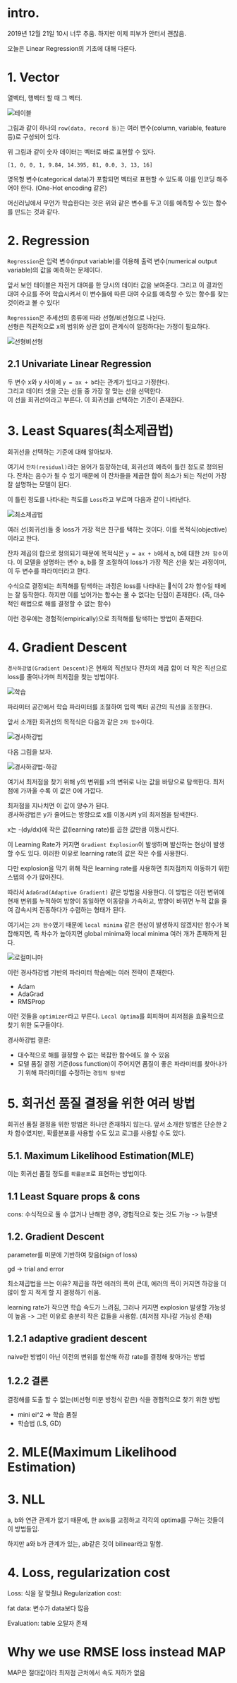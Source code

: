 # intro.

2019년 12월 21일 10시 너무 추움. 하지만 이제 피부가 안터서 괜찮음.  

오늘은 Linear Regression의 기초에 대해 다룬다.  

# 1. Vector

열벡터, 행벡터 할 때 그 벡터.  

![테이블](../assets/01/1.png)

그림과 같이 하나의 `row(data, record 등)`는 여러 변수(column, variable, feature 등)로 구성되어 있다.  

위 그림과 같이 숫자 데이터는 벡터로 바로 표현할 수 있다.  

```text
[1, 0, 0, 1, 9.84, 14.395, 81, 0.0, 3, 13, 16]
```

명목형 변수(categorical data)가 포함되면 벡터로 표현할 수 있도록 이를 인코딩 해주어야 한다. (One-Hot encoding 같은)  

머신러닝에서 무언가 학습한다는 것은 위와 같은 변수를 두고 이를 예측할 수 있는 함수를 만드는 것과 같다.  

# 2. Regression

`Regression`은 입력 변수(input variable)를 이용해 출력 변수(numerical output variable)의 값을 예측하는 문제이다.  

앞서 보인 테이블은 자전거 대여를 한 당시의 데이터 값을 보여준다. 그리고 이 결과인 대여 수요를 주어 학습시켜서 이 변수들에 따른 대여 수요를 예측할 수 있는 함수를 찾는 것이라고 볼 수 있다!  

`Regression`은 추세선의 종류에 따라 선형/비선형으로 나뉜다.  
선형은 직관적으로 x의 범위와 상관 없이 관계식이 일정하다는 가정이 필요하다.  

![선형비선형](../assets/01/2.png)

## 2.1 Univariate Linear Regression

두 변수 x와 y 사이에 `y = ax + b`라는 관계가 있다고 가정한다.  
그리고 데이터 셋을 긋는 선들 중 가장 잘 맞는 선을 선택한다.  
이 선을 회귀선이라고 부른다. 이 회귀선을 선택하는 기준이 존재한다.  

# 3. Least Squares(최소제곱법)

회귀선을 선택하는 기준에 대해 알아보자.  

여기서 `잔차(residual)`라는 용어가 등장하는데, 회귀선의 예측이 틀린 정도로 정의된다. 잔차는 음수가 될 수 있기 때문에 이 잔차들을 제곱한 합이 최소가 되는 직선이 가장 잘 설명하는 모델이 된다.  

이 틀린 정도를 나타내는 척도를 `Loss`라고 부르며 다음과 같이 나타낸다.  

![최소제곱법](../assets/01/3.png)

여러 선(회귀선)들 중 loss가 가장 적은 친구를 택하는 것이다. 이를 목적식(objective)이라고 한다.  

잔차 제곱의 합으로 정의되기 때문에 목적식은 `y = ax + b`에서 a, b에 대한 `2차 함수`이다. 이 모델을 설명하는 변수 a, b를 잘 조절하여 loss가 가장 적은 선을 찾는 과정이며, 이 두 변수를 파라미터라고 한다.  

수식으로 결정되는 최적해를 탐색하는 과정은 loss를 나타내는 식이 2차 함수일 때에는 잘 동작한다. 하지만 이를 넘어가는 함수는 풀 수 없다는 단점이 존재한다. (즉, 대수적인 해법으로 해를 결정할 수 없는 함수) 

이런 경우에는 경험적(empirically)으로 최적해를 탐색하는 방법이 존재한다.  

# 4. Gradient Descent

`경사하강법(Gradient Descent)`은 현재의 직선보다 잔차의 제곱 합이 더 작은 직선으로 loss를 줄여나가며 최저점을 찾는 방법이다.   

![학습](../assets/01/4.png)

파라미터 공간에서 학습 파라미터를 조절하여 입력 벡터 공간의 직선을 조정한다.  

앞서 소개한 회귀선의 목적식은 다음과 같은 `2차 함수`이다.

![경사하강법](../assets/01/5.png)

다음 그림을 보자.  

![경사하강법-하강](../assets/01/6.png)

여기서 최저점을 찾기 위해 y의 변위를 x의 변위로 나눈 값을 바탕으로 탐색한다. 최저점에 가까울 수록 이 값은 0에 가깝다.  

최저점을 지나치면 이 값이 양수가 된다.  
경사하강법은 y가 줄어드는 방향으로 x를 이동시켜 y의 최저점을 탐색한다.  

x는 -(dy/dx)에 작은 값(learning rate)를 곱한 값만큼 이동시킨다.  

이 Learning Rate가 커지면 `Gradient Explosion`이 발생하며 발산하는 현상이 발생할 수도 있다. 이러한 이유로 learning rate의 값은 작은 수를 사용한다.  

다만 explosion을 막기 위해 작은 learning rate를 사용하면 최저점까지 이동하기 위한 스텝의 수가 많아진다.  

따라서 `AdaGrad(Adaptive Gradient)` 같은 방법을 사용한다. 이 방법은 이전 변위에 현재 변위를 누적하여 방향이 동일하면 이동량을 가속하고, 방향이 바뀌면 누적 값을 줄여 감속시켜 진동하다가 수렴하는 형태가 된다.  

여기서는 `2차 함수`였기 때문에 `local minima` 같은 현상이 발생하지 않겠지만 함수가 복잡해지면, 즉 차수가 높아지면 global minima와 local minima 여러 개가 존재하게 된다.  

![로컬미니마](../assets/01/7.png)

이런 경사하강법 기반의 파라미터 학습에는 여러 전략이 존재한다.  

- Adam
- AdaGrad
- RMSProp

이런 것들을 `optimizer`라고 부른다. `Local Optima`를 회피하며 최저점을 효율적으로 찾기 위한 도구들이다.  

경사하강법 결론:

- 대수적으로 해를 결정할 수 없는 복잡한 함수에도 쓸 수 있음
- 모델 품질 결정 기준(loss function)이 주어지면 품질이 좋은 파라미터를 찾아나가기 위해 파라미터를 수정하는 `경험적 탐색법`

# 5. 회귀선 품질 결정을 위한 여러 방법

회귀선 품질 결정을 위한 방법은 하나만 존재하지 않는다. 앞서 소개한 방법은 단순한 2차 함수였지만, 확률분포를 사용할 수도 있고 로그를 사용할 수도 있다.  

## 5.1. Maximum Likelihood Estimation(MLE)

이는 회귀선 품질 정도를 `확률분포`로 표현하는 방법이다.  

## 1.1 Least Square props & cons

cons: 수식적으로 풀 수 없거나 난해한 경우, 경험적으로 찾는 것도 가능 -> 뉴럴넷

## 1.2. Gradient Descent

parameter를 미분에 기반하여 찾음(sign of loss)

gd -> trial and error

최소제곱법을 쓰는 이유? 제곱을 하면 에러의 폭이 큰데, 에러의 폭이 커지면 하강을 더 많이 할 지 적게 할 지 결정하기 쉬움.

learning rate가 작으면 학습 속도가 느려짐, 그러나 커지면 explosion 발생할 가능성이 높음
-> 그런 이유로 충분히 작은 값들을 사용함.
(최저점 지나갈 가능성 존재)

## 1.2.1 adaptive gradient descent

naive한 방법이 아닌 이전의 변위를 합산해 하강 rate를 결정해 찾아가는 방법

## 1.2.2 결론

결정해를 도출 할 수 없는(비선형 미분 방정식 같은) 식을 경험적으로 찾기 위한 방법

- mini ei^2 => 학습 품질
- 학습법 (LS, GD)

# 2. MLE(Maximum Likelihood Estimation)

# 3. NLL

a, b와 연관 관계가 없기 때문에, 한 axis를 고정하고 각각의 optima를 구하는 것들이 이 방법들임.

하지만 a와 b가 관계가 있는, ab같은 것이 bilinear라고 말함.  

# 4. Loss, regularization cost

Loss: 식을 잘 맞췄냐
Regularization cost: 

fat data: 변수가 data보다 많음

Evaluation: table 오탈자 존재

# Why we use RMSE loss instead MAP

MAP은 절대값이라 최저점 근처에서 속도 저하가 없음


